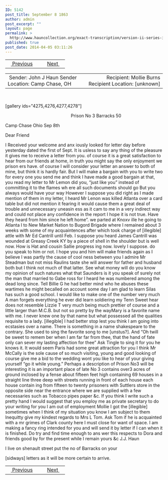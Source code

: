```yaml
---
ID: 5142
post_title: September 8 1863
author: admin
post_excerpt: ""
layout: page
permalink: >
  http://www.hauncollection.org/exact-transcription/version-ii-series-iii/september-8-1863/
published: true
post_date: 2014-04-05 03:11:26
---
```

<table style="width: 100%;" align="center">
<tbody>
<tr>
<td width="50%"><a title="August 26 1863" href="http://www.hauncollection.org/version-2/version-ii-series-iii/august-26-1863-or-1864/"><img src="https://lh3.googleusercontent.com/-EFJpxxNiPNw/VqgtWBCZrMI/AAAAAAAAAFU/WfY4lPFWWkg/s800-Ic42/Soeb-Plain-Arrows-8-10px.png" alt="" width="10" height="10" /> Previous</a></td>
<td style="text-align: right;"><a href="http://www.hauncollection.org/version-2/version-ii-series-iii/october-5-1863/">Next <img src="https://lh3.googleusercontent.com/-67k0cYlpXHw/VqgtWKz1MXI/AAAAAAAAAFU/k9PW_Piyurk/s800-Ic42/Soeb-Plain-Arrows-5-10px.png" alt="" width="10" height="10" /></a></td>
</tr>
</tbody>
</table>
<table style="width: 100%;" align="center">
<tbody>
<tr>
<td width="50%"> Sender: John J Haun
Sender Location: Camp Chase, OH</td>
<td style="text-align: right;">Recipient: Mollie Burns
Recipient Location: [unknown]</td>
</tr>
</tbody>
</table>
&nbsp;

[gallery ids="4275,4276,4277,4278"]
<p style="padding-left: 210px;">Prison No 3 Barracks
50</p>
Camp Chase Ohio Sep 8th

Dear Friend

I Received your welcome and anx
iously looked for letter day before yesterday
dated the first of Sept. It is usless to say any
thing of the pleasure it gives me to receive a letter
from you. of course it is a great satisfaction
to hear from our friends at home, in truth
you might say the only enjoyment we prison
ers have. of course I will consider your letter
an answer to both of mine, but think it is
hardly fair. But I will make a bargain with
you to write two for every one you send me and
think I have made a good bargain at that, you
read my letter to Mr Lemon did you, “just like
you” instead of committing it to the flames wh
ere all such documents should go But you
always would have your way However I
suppose you did right as I made mention of
them in my letter, I heard Mr Lenon was
killed Atlanta over a card table but did
not mention it fearing it would cause them a
great deal of trouble and unnecessary uneasin
ess as it cam to me in a very indirect way
and could not place any confidence in the report
I hope it is not true. Have they heard from
him since he left home”. we parted at Knoxv
ille he going to Atlanta I to New Market Nation
to Bugord Brigade where I remained about 3
weeks with some of my acquaintences after
which took charge of [illegible] attle with Mr
Ed Cantrill until Feb. I suppose you heard
James Cantrill was wounded at Greasy Creek
KY by a piece of shell in the shoulder but is well
now. How is Hat and cousin Sallie progress
ing now. lovely I suppose. do you speak to him
or not. I hope you and him will make friends
again as I believe I was partly the cause of cool
ness between you I admire Mr Steadman but
not miss Raulins taste she will answer for
father and husband both but I think not
much of that latter. See what money will do you
know my opinion of such natures what that
Saunders is it you speak of surely not the
man that married to Gabe ross for I heard
he was numbered among the dead long since. Tell
Billie G he had better mind who he abuses these
wartimes he might becalled on account some
day I am glad to learn Silas has such a good
school. I would like to make one of the number
very much A man forgets everything he ever
did learn soldiering my Tenn Sweet hear does
not resemble Lizzie T very much being much
prettier of course and a little larger than M.C.B.
but not so pretty by the wayMary is a favorite name
with me. I never knew one by that name but what
possessed all the qualities requisite to a lady. [illegible]
I had better stop lest you think I am going into
ecstasies over a name. There is something in a name
shakespeare to the contrary. She used to sing the favorite
song to me [unstus?]. And “Oh twill be sweet to remem
ber when I am far far from thee, that the hand of
fate only can sever my lasting affection for thee”
Ask Tingle to sing it for you he knows it. It would
seem Paris had some great attraction for you
I think Mr McCally is the sole cause of so much
visiting, young and good looking of course
give me a bid to the wedding wont you
like to hear of your giving yourself “go it while
young.” Perhaps a description of Prison No3 will
be interesting it is an important place of late
No 3 contains over3 acres of ground inclosed by a
fense about fifteen feet high containing 69 houses
in a straight line three deep with streets running in front of each house each house contain
ing from fifteen to twenty prisoners with Suttlers
store in the opposite side near the entrance where
we are supplied with a few necessaries such as
Tobacco pipes paper &amp;c. If you think
I write such a pretty hand I would suggest that
you employ me as private secretary to do your
writing for you I am out of employment
Mollie I got the [illegible] sometimes when I think
of my situation you know I am subject to them
Inequitty give my kindest regards to Mrs L
Tom. Ask Tom if he is acquainted with a mr
grimes of Clark county here I must close for want of
space. I am making a fancy ring intended for you
and will send it by letter if I can when it is
finished. Do try and find time enough to ans
wer this respects to Dora and friends good by for
the present while I remain yours &amp;c J.J. Haun

I live on shenault street put the no of Barracks on your

[sidways]
letters as it will be more certain to arrive.
<table style="width: 100%;" align="center">
<tbody>
<tr>
<td width="50%"><a title="August 26 1863" href="http://www.hauncollection.org/version-2/version-ii-series-iii/august-26-1863-or-1864/"><img src="https://lh3.googleusercontent.com/-EFJpxxNiPNw/VqgtWBCZrMI/AAAAAAAAAFU/WfY4lPFWWkg/s800-Ic42/Soeb-Plain-Arrows-8-10px.png" alt="" width="10" height="10" /> Previous</a></td>
<td style="text-align: right;"><a href="http://www.hauncollection.org/version-2/version-ii-series-iii/october-5-1863/">Next <img src="https://lh3.googleusercontent.com/-67k0cYlpXHw/VqgtWKz1MXI/AAAAAAAAAFU/k9PW_Piyurk/s800-Ic42/Soeb-Plain-Arrows-5-10px.png" alt="" width="10" height="10" /></a></td>
</tr>
</tbody>
</table>